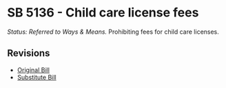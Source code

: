 # SB 5136 - Child care license fees
*Status: Referred to Ways & Means.*
Prohibiting fees for child care licenses.

## Revisions
* [Original Bill](1/)
* [Substitute Bill](S/)